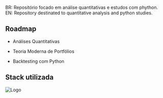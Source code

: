 BR: Repositório focado em análise quantitativas e estudos com phython. EN: Repository destinated to quantitative analysis and python studies.

## Roadmap

- Análises Quantitativas

- Teoria Moderna de Portfólios

- Backtesting com Python




## Stack utilizada


![Logo](https://www.python.org/static/community_logos/python-powered-w-70x28.png)

